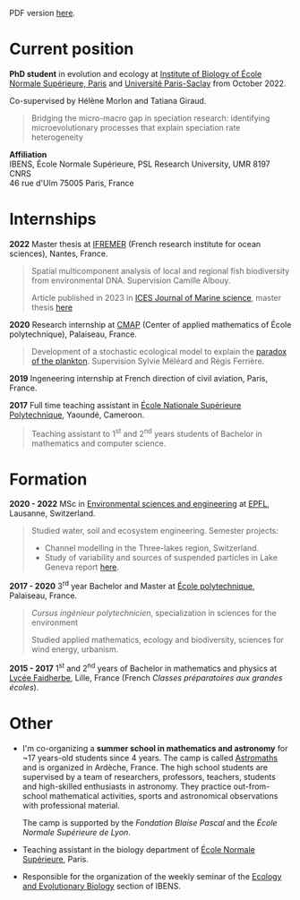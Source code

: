 PDF version [here](https://pierre-veron.github.io/files/here.pdf).

Current position
======
__PhD student__ in evolution and ecology at [Institute of Biology of École Normale Supérieure, Paris](https://www.ibens.ens.fr/) and [Université Paris-Saclay](https://www.ideev.universite-paris-saclay.fr/en/) from October 2022.

Co-supervised by Hélène Morlon and Tatiana Giraud. 

> Bridging the micro-macro gap in speciation research: identifying
microevolutionary processes that explain speciation rate heterogeneity

__Affiliation__  <br>IBENS, École Normale Supérieure, PSL Research University, UMR 8197 CNRS <br>46 rue d'Ulm 75005 Paris, France 


Internships 
======
__2022__ Master thesis at [IFREMER](https://en.ifremer.fr/) (French research institute for ocean sciences), Nantes, France. 
> Spatial multicomponent analysis of local and regional fish biodiversity from environmental DNA. Supervision Camille Albouy. 
>
> Article published in 2023 in [ICES Journal of Marine science](https://doi.org/10.1093/icesjms/fsad139), master thesis [here](https://pierre-veron.github.io/files/PDM_Veron.pdf)

__2020__ Research internship at [CMAP](https://portail.polytechnique.edu/cmap/fr/page-daccueil) (Center of applied mathematics of École polytechnique), Palaiseau, France. 
> Development of a stochastic ecological model to explain the [paradox of the plankton](https://en.wikipedia.org/wiki/Paradox_of_the_plankton). Supervision Sylvie Méléard and Régis Ferrière.

__2019__ Ingeneering internship at French direction of civil aviation, Paris, France. 

__2017__ Full time teaching assistant in [École Nationale Supérieure Polytechnique](https://polytechnique.cm/), Yaoundé, Cameroon. 
> Teaching assistant to 1<sup>st</sup> and 2<sup>nd</sup> years students of Bachelor in mathematics and computer science. 

Formation 
======
__2020 - 2022__ MSc in [Environmental sciences and engineering](https://www.epfl.ch/schools/enac/education/environmental-sciences-and-engineering/environmental-sciences-and-engineering/formation-en/master-en/) at [EPFL](https://www.epfl.ch/en/), Lausanne, Switzerland.
> Studied water, soil and ecosystem engineering. 
> Semester projects:
> * Channel modelling in the Three-lakes region, Switzerland.
> * Study of variability and sources of suspended particles in Lake Geneva report [here](https://pierre-veron.github.io/files/Lake_geneva_SemProject_Veron.pdf).

__2017 - 2020__ 3<sup>rd</sup> year Bachelor and Master at [École polytechnique](https://www.polytechnique.edu/en), Palaiseau, France.
> _Cursus ingénieur polytechnicien_, specialization in sciences for the environment
>
> Studied applied mathematics, ecology and biodiversity, sciences for wind energy, urbanism. 

__2015 - 2017__ 1<sup>st</sup> and 2<sup>nd</sup> years of Bachelor in mathematics and physics at [Lycée Faidherbe](https://www.faidherbe.org/), Lille, France (French _Classes préparatoires aux grandes écoles_). 

Other 
======
* I'm co-organizing a __summer school in mathematics and astronomy__ for ~17 years-old students since 4 years. The camp is called [Astromaths](https://www.fondation-blaise-pascal.org/nos-actions/les-projets-de-la-fondation/le-camp-astromaths/) and is organized in Ardèche, France. The high school students are supervised by a team of researchers, professors, teachers, students and high-skilled enthusiasts in astronomy. They practice out-from-school mathematical activities, sports and astronomical observations with professional material. 

  The camp is supported by the _Fondation Blaise Pascal_ and the _École Normale Supérieure de Lyon_.

* Teaching assistant in the biology department of [École Normale Supérieure](https://www.ens.psl.eu/en), Paris.

* Responsible for the organization of the weekly seminar of the [Ecology and Evolutionary Biology](https://www.ibens.bio.ens.psl.eu/spip.php?mot6) section of IBENS.
